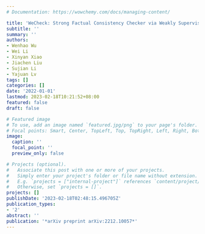 ```yaml
---
# Documentation: https://wowchemy.com/docs/managing-content/

title: 'WeCheck: Strong Factual Consistency Checker via Weakly Supervised Learning'
subtitle: ''
summary: ''
authors:
- Wenhao Wu
- Wei Li
- Xinyan Xiao
- Jiachen Liu
- Sujian Li
- Yajuan Lv
tags: []
categories: []
date: '2022-01-01'
lastmod: 2023-02-18T10:21:52+08:00
featured: false
draft: false

# Featured image
# To use, add an image named `featured.jpg/png` to your page's folder.
# Focal points: Smart, Center, TopLeft, Top, TopRight, Left, Right, BottomLeft, Bottom, BottomRight.
image:
  caption: ''
  focal_point: ''
  preview_only: false

# Projects (optional).
#   Associate this post with one or more of your projects.
#   Simply enter your project's folder or file name without extension.
#   E.g. `projects = ["internal-project"]` references `content/project/deep-learning/index.md`.
#   Otherwise, set `projects = []`.
projects: []
publishDate: '2023-02-18T02:48:15.496705Z'
publication_types:
- '2'
abstract: ''
publication: '*arXiv preprint arXiv:2212.10057*'
---
```

